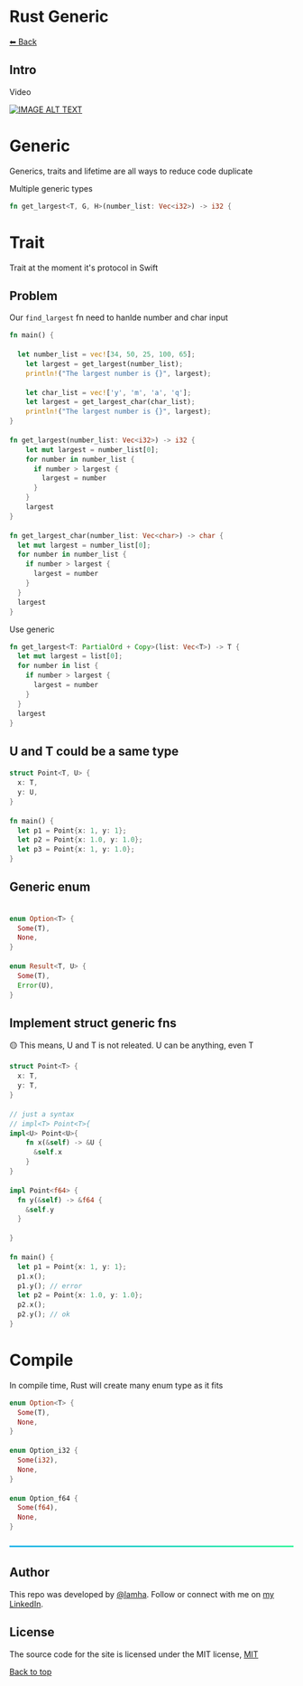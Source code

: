 # Rust Generic

[⬅ Back](../../README.md)

## Intro 
Video

<div>
  <a href="https://www.youtube.com/watch?v=6rcTSxPJ6Bw"><img src="https://img.youtube.com/vi/6rcTSxPJ6Bw/0.jpg" alt="IMAGE ALT TEXT"></a>
</div>

# Generic 
Generics, traits and lifetime are all ways to reduce code duplicate 

Multiple generic types 

```Rust
fn get_largest<T, G, H>(number_list: Vec<i32>) -> i32 {

```

# Trait 

Trait at the moment it's protocol in Swift

## Problem 
Our `find_largest` fn need to hanlde number and char input 

```Rust
fn main() {

  let number_list = vec![34, 50, 25, 100, 65];
    let largest = get_largest(number_list);
    println!("The largest number is {}", largest);

    let char_list = vec!['y', 'm', 'a', 'q'];
    let largest = get_largest_char(char_list);
    println!("The largest number is {}", largest);
}

fn get_largest(number_list: Vec<i32>) -> i32 {
    let mut largest = number_list[0];
    for number in number_list {
      if number > largest {
        largest = number
      }
    }
    largest
}

fn get_largest_char(number_list: Vec<char>) -> char {
  let mut largest = number_list[0];
  for number in number_list {
    if number > largest {
      largest = number
    }
  }
  largest
}

```

Use generic 

```Rust
fn get_largest<T: PartialOrd + Copy>(list: Vec<T>) -> T {
  let mut largest = list[0];
  for number in list {
    if number > largest {
      largest = number
    }
  }
  largest
}
```

## U and T could be a same type 

```Rust
struct Point<T, U> {
  x: T,
  y: U,
}

fn main() {
  let p1 = Point{x: 1, y: 1};
  let p2 = Point{x: 1.0, y: 1.0};
  let p3 = Point{x: 1, y: 1.0};
}

```


## Generic enum 

```Rust

enum Option<T> {
  Some(T),
  None,
}

enum Result<T, U> {
  Some(T),
  Error(U),
}

```

## Implement struct generic fns 

🟡 This means, U and T is not releated. U can be anything, even T 

``` Rust
struct Point<T> {
  x: T,
  y: T,
}

// just a syntax 
// impl<T> Point<T>{
impl<U> Point<U>{
    fn x(&self) -> &U {
      &self.x
    }
}

impl Point<f64> {
  fn y(&self) -> &f64 {
    &self.y
  }
    
}

fn main() {
  let p1 = Point{x: 1, y: 1};
  p1.x();
  p1.y(); // error 
  let p2 = Point{x: 1.0, y: 1.0};
  p2.x();
  p2.y(); // ok 
}


```

# Compile 
In compile time, Rust will create many enum type as it fits 

```Rust
enum Option<T> {
  Some(T),
  None, 
}

enum Option_i32 {
  Some(i32),
  None, 
}

enum Option_f64 {
  Some(f64),
  None, 
}


```




<p><img type="separator" height=8px width="100%" src="https://github.com/HaLamUs/nft-drop/blob/main/assets/aqua.png"></p>

## Author

This repo was developed by [@lamha](https://github.com/HaLamUs). 
Follow or connect with me on [my LinkedIn](https://www.linkedin.com/in/lamhacs). 

## License
The source code for the site is licensed under the MIT license, [MIT](https://opensource.org/license/mit/)

 <a href="#top">Back to top</a>
